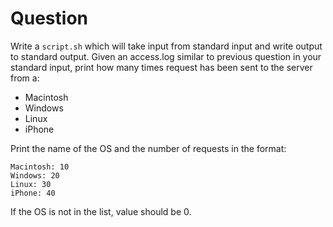 # Question

Write a `script.sh` which will take input from standard input and write output
to standard output.
Given an access.log similar to previous question in your standard input,
print how many times request has been sent to the server from a:

- Macintosh
- Windows
- Linux
- iPhone

Print the name of the OS and the number of requests in the format:

```
Macintosh: 10
Windows: 20
Linux: 30
iPhone: 40
```

If the OS is not in the list, value should be 0.
